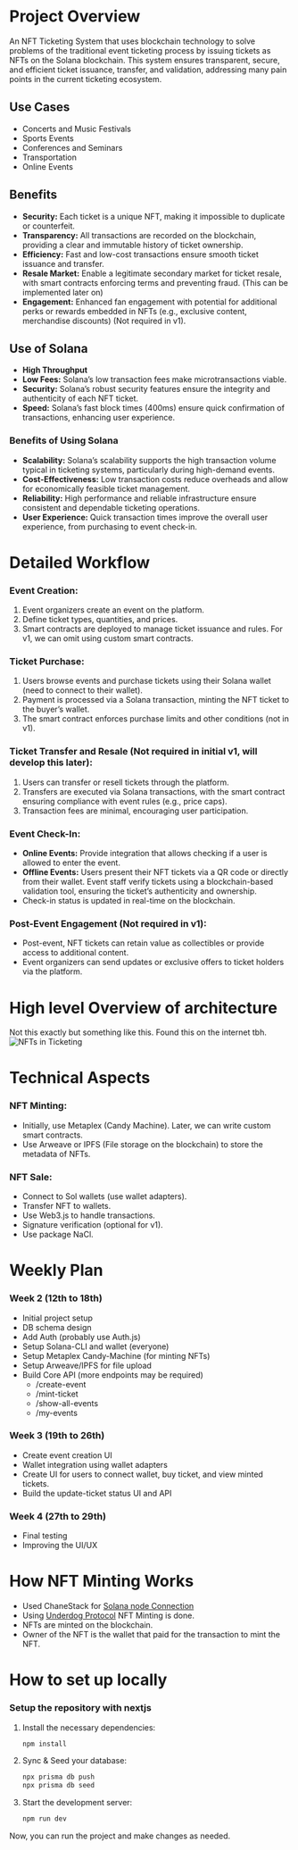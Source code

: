 
# Project Overview

An NFT Ticketing System that uses blockchain technology to solve problems of the traditional event ticketing process by issuing tickets as NFTs on the Solana blockchain. This system ensures transparent, secure, and efficient ticket issuance, transfer, and validation, addressing many pain points in the current ticketing ecosystem.

## Use Cases
- Concerts and Music Festivals
- Sports Events
- Conferences and Seminars
- Transportation
- Online Events

## Benefits
- **Security:** Each ticket is a unique NFT, making it impossible to duplicate or counterfeit.
- **Transparency:** All transactions are recorded on the blockchain, providing a clear and immutable history of ticket ownership.
- **Efficiency:** Fast and low-cost transactions ensure smooth ticket issuance and transfer.
- **Resale Market:** Enable a legitimate secondary market for ticket resale, with smart contracts enforcing terms and preventing fraud. (This can be implemented later on)
- **Engagement:** Enhanced fan engagement with potential for additional perks or rewards embedded in NFTs (e.g., exclusive content, merchandise discounts) (Not required in v1).

## Use of Solana
- **High Throughput**
- **Low Fees:** Solana’s low transaction fees make microtransactions viable.
- **Security:** Solana’s robust security features ensure the integrity and authenticity of each NFT ticket.
- **Speed:** Solana’s fast block times (400ms) ensure quick confirmation of transactions, enhancing user experience.

### Benefits of Using Solana
- **Scalability:** Solana’s scalability supports the high transaction volume typical in ticketing systems, particularly during high-demand events.
- **Cost-Effectiveness:** Low transaction costs reduce overheads and allow for economically feasible ticket management.
- **Reliability:** High performance and reliable infrastructure ensure consistent and dependable ticketing operations.
- **User Experience:** Quick transaction times improve the overall user experience, from purchasing to event check-in.

# Detailed Workflow

### Event Creation:
1. Event organizers create an event on the platform.
2. Define ticket types, quantities, and prices.
3. Smart contracts are deployed to manage ticket issuance and rules. For v1, we can omit using custom smart contracts.

### Ticket Purchase:
1. Users browse events and purchase tickets using their Solana wallet (need to connect to their wallet).
2. Payment is processed via a Solana transaction, minting the NFT ticket to the buyer’s wallet.
3. The smart contract enforces purchase limits and other conditions (not in v1).

### Ticket Transfer and Resale (Not required in initial v1, will develop this later):
1. Users can transfer or resell tickets through the platform.
2. Transfers are executed via Solana transactions, with the smart contract ensuring compliance with event rules (e.g., price caps).
3. Transaction fees are minimal, encouraging user participation.

### Event Check-In:
- **Online Events:** Provide integration that allows checking if a user is allowed to enter the event.
- **Offline Events:** Users present their NFT tickets via a QR code or directly from their wallet. Event staff verify tickets using a blockchain-based validation tool, ensuring the ticket’s authenticity and ownership.
- Check-in status is updated in real-time on the blockchain.

### Post-Event Engagement (Not required in v1):
- Post-event, NFT tickets can retain value as collectibles or provide access to additional content.
- Event organizers can send updates or exclusive offers to ticket holders via the platform.

# High level Overview of architecture

Not this exactly but something like this. Found this on the internet tbh.
![NFTs in Ticketing](https://d3lkc3n5th01x7.cloudfront.net/wp-content/uploads/2022/03/06235432/nfts-in-ticketing.svg)

# Technical Aspects

### NFT Minting:
- Initially, use Metaplex (Candy Machine). Later, we can write custom smart contracts.
- Use Arweave or IPFS (File storage on the blockchain) to store the metadata of NFTs.

### NFT Sale:
- Connect to Sol wallets (use wallet adapters).
- Transfer NFT to wallets.
- Use Web3.js to handle transactions.
- Signature verification (optional for v1).
- Use package NaCl.

# Weekly Plan

### Week 2 (12th to 18th)
- Initial project setup
- DB schema design
- Add Auth (probably use Auth.js)
- Setup Solana-CLI and wallet (everyone)
- Setup Metaplex Candy-Machine (for minting NFTs)
- Setup Arweave/IPFS for file upload
- Build Core API (more endpoints may be required)
  - /create-event
  - /mint-ticket
  - /show-all-events
  - /my-events

### Week 3 (19th to 26th)
- Create event creation UI
- Wallet integration using wallet adapters
- Create UI for users to connect wallet, buy ticket, and view minted tickets.
- Build the update-ticket status UI and API

### Week 4 (27th to 29th)
- Final testing
- Improving the UI/UX

# How NFT Minting Works

- Used ChaneStack for [Solana node Connection](https://console.chainstack.com/)
- Using [Underdog Protocol](https://www.underdogprotocol.com/) NFT Minting is done.
- NFTs are minted on the blockchain.
- Owner of the NFT is the wallet that paid for the transaction to mint the NFT.

# How to set up locally 

### Setup the repository with nextjs

1. Install the necessary dependencies:
   ```bash
   npm install
   ```

2. Sync & Seed your database:

   ```bash
   npx prisma db push
   npx prisma db seed
   ```

3. Start the development server:

   ```bash
   npm run dev
   ```

Now, you can run the project and make changes as needed.